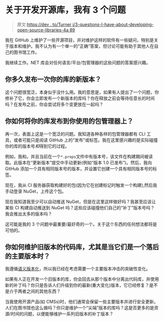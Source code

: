 # 关于开发开源库，我有 3 个问题

> 原文:[https://dev . to/Turner j/3-questions-I-have-about-developing-open-source-libraries-4a 89](https://dev.to/turnerj/3-questions-i-have-about-developing-open-source-libraries-4a89)

我在 GitHub 上维护了一些开源项目，并对维护这样的软件有一些疑问，特别是关于版本和维护。我不认为有一个单一的“正确”答案，但讨论可能有助于其他人在自己的图书馆工作。

我继续工作。NET 库会对任何语言/平台/包管理器的这些问题的答案感兴趣。

## 你多久发布一次你的库的新版本？

这个问题很宽泛，本身似乎没什么用。我的意思是，如果有人提出了一个问题，你修补了它，你会立即发布一个新版本的库吗？你在释放之前会等待任意长的时间吗？在发布之前，你会尝试将多个变更放在一起吗？

## 你如何将你的库发布到你使用的包管理器上？

再一次，表面上这是一个宽泛的问题。我知道各种各样的包管理器都有 CLI 工具，或者可能只是阅读 GitHub 上的“发布”或标签。我在这里感兴趣的是实际碰撞你的库的版本号*和*得到它的过程。

例如，我和。并且当前在一个`*.props`文件中有版本号，该文件在构建期间被读取。此版本在“更新版本”提交中手动更新(例如“版本 1.0 已发布”)。然后，我向 GitHub 添加一个具有相同版本号的版本，并设置它创建一个具有相同版本号的标签。

现在，我从 CI 服务器获取构建好的包(因为它在创建标记时触发一个构建),然后我手动登录 NuGet，上传这个包。

现在我知道我至少可以自动推送 NuGet，但是在这里这样做好吗？我甚至应该让某些 CI 构建自动推送到 NuGet 吗？这些应该碰撞他们自己的“补丁”版本号吗？我会推出太多的版本吗？

这可能是我的 3 个问题中最重要/最好奇的一个。关于这个东西的任何想法都将是可怕的。

## 你如何维护旧版本的代码库，尤其是当它们是一个落后的主要版本时？

我遵循[语义版本化](https://semver.org/)，所以我已经在考虑需要一个主要版本冲击的突破性变化。

如果有人正在开发一个旧版本的库，你会回去从那个版本中分离出代码库，并使用新的补丁吗？你只是告诉人们升级到你的最新(重大变化)版本，它已经修复？是不是介于两者之间的其他东西？

当我使用开源产品(如 CMSs)时，他们通常会保留一些主要版本并进行安全更新。人们在图书馆也这么做吗？你只是维护一个“尖端”版本的库吗？这是否更多的是资源/时间的问题，以便能够维护一系列旧版本的补丁版本？